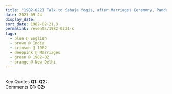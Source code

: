 ```yaml
---
title: "1982-0221 Talk to Sahaja Yogis, after Marriages Ceremony, Pandal, near Edward Square, Gole Market Area, New Delhi, India"
date: 2023-09-24
display_date: 
sort_date: 1982-02-21.3
permalink: /events/1982-0221-c
tags:
  - blue @ English
  - brown @ India
  - crimson @ 1982
  - deeppink @ Marriages
  - green @ 1982-02
  - orange @ New Delhi
---
```


<br>

<wave-list>
  <list-title color="DarkSeaGreen" width="55">Key Quotes</list-title>
  <list-item color="BlanchedAlmond" width="280"><b>Q1:</b> <i></i></list-item>
  <list-item color="Lavender" width="280"><b>Q2:</b> <i></i></list-item>
</wave-list>

<br>

<wave-list>
  <list-title color="DarkSeaGreen" width="55">Comments</list-title>
  <list-item color="BlanchedAlmond" width="280"><b>C1:</b> <i></i></list-item>
  <list-item color="Lavender" width="280"><b>C2:</b> <i></i></list-item>
</wave-list>